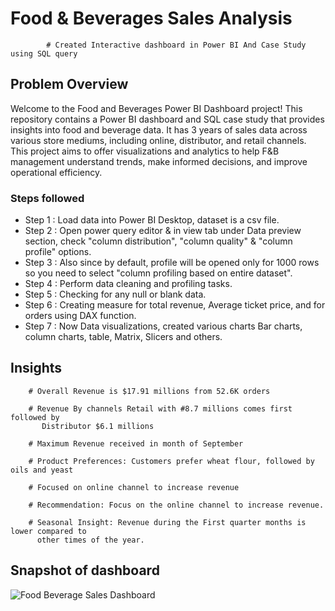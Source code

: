        
# Food & Beverages Sales Analysis
     
            # Created Interactive dashboard in Power BI And Case Study using SQL query

## Problem Overview

Welcome to the Food and Beverages Power BI Dashboard project! This repository contains a Power BI dashboard and SQL case study that provides insights into food and beverage data. It has 3 years of sales data across various store mediums, including online, distributor, and retail channels. This project aims to offer visualizations and analytics to help F&B management understand trends, make informed decisions, and improve operational efficiency.



### Steps followed 

- Step 1 : Load data into Power BI Desktop, dataset is a csv file.
- Step 2 : Open power query editor & in view tab under Data preview section, check "column distribution", "column quality" & "column profile" options.
- Step 3 : Also since by default, profile will be opened only for 1000 rows so you need to select "column profiling based on entire dataset".
- Step 4 : Perform data cleaning and profiling tasks.
- Step 5 : Checking for any null or blank data. 
- Step 6 : Creating measure for total revenue, Average ticket price, and for orders using DAX function.
- Step 7 : Now Data visualizations, created various charts Bar charts, column charts, table, Matrix, Slicers and others.


## Insights

        # Overall Revenue is $17.91 millions from 52.6K orders

        # Revenue By channels Retail with #8.7 millions comes first followed by
           Distributor $6.1 millions

        # Maximum Revenue received in month of September 

        # Product Preferences: Customers prefer wheat flour, followed by oils and yeast

        # Focused on online channel to increase revenue

        # Recommendation: Focus on the online channel to increase revenue.

        # Seasonal Insight: Revenue during the First quarter months is lower compared to 
          other times of the year.




## Snapshot of dashboard



  
  ![Food   Beverage Sales Dashboard](https://github.com/user-attachments/assets/09bd4a10-6300-467b-8648-6db025204c72)
